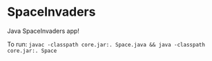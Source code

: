 # SpaceInvaders
Java SpaceInvaders app!

To run: `javac -classpath core.jar:. Space.java && java -classpath core.jar:. Space`
